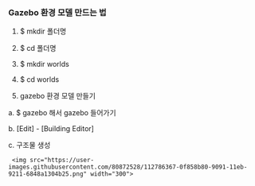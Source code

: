 ### Gazebo 환경 모델 만드는 법

1. $ mkdir 폴더명
2. $ cd 폴더명
3. $ mkdir worlds
4. $ cd worlds

5. gazebo 환경 모델 만들기

  a. $ gazebo 해서 gazebo 들어가기
  
  b. [Edit] - [Building Editor]
  
  c. 구조물 생성
  
     <img src="https://user-images.githubusercontent.com/80872528/112786367-0f858b80-9091-11eb-9211-6848a1304b25.png" width="300">

  
  


